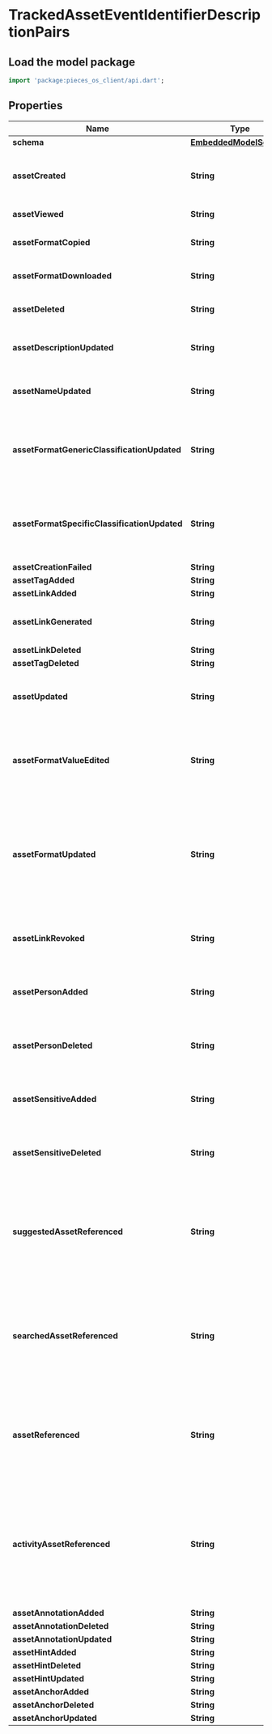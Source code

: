 # TrackedAssetEventIdentifierDescriptionPairs

## Load the model package
```dart
import 'package:pieces_os_client/api.dart';
```

## Properties
Name | Type | Description | Notes
------------ | ------------- | ------------- | -------------
**schema** | [**EmbeddedModelSchema**](EmbeddedModelSchema) |  | [optional] 
**assetCreated** | **String** | The key value pair for an asset being created. | [optional] 
**assetViewed** | **String** | An asset was viewed | [optional] 
**assetFormatCopied** | **String** | An asset's format was copied | [optional] 
**assetFormatDownloaded** | **String** | An asset's format was downloaded | [optional] 
**assetDeleted** | **String** | An asset was deleted or not | [optional] 
**assetDescriptionUpdated** | **String** | An asset was redescribed by the user | [optional] 
**assetNameUpdated** | **String** | An asset was renamed by the user | [optional] 
**assetFormatGenericClassificationUpdated** | **String** | A generic classification was changed on a format within an asset | [optional] 
**assetFormatSpecificClassificationUpdated** | **String** | A specific classification was changed on a format within an asset | [optional] 
**assetCreationFailed** | **String** |  | [optional] 
**assetTagAdded** | **String** |  | [optional] 
**assetLinkAdded** | **String** |  | [optional] 
**assetLinkGenerated** | **String** | user generated a link for the asset | [optional] 
**assetLinkDeleted** | **String** |  | [optional] 
**assetTagDeleted** | **String** |  | [optional] 
**assetUpdated** | **String** | This is just a generic string for an asset was updated. | [optional] 
**assetFormatValueEdited** | **String** | This is a side effect event for a format value getting edited that exists on an asset. | [optional] 
**assetFormatUpdated** | **String** | This is a generic activity event for an asset getting updated because our format was updated for some reason. | [optional] 
**assetLinkRevoked** | **String** | This means that a shareable link was revoked. | [optional] 
**assetPersonAdded** | **String** | This just means that a person was added via the user. | [optional] 
**assetPersonDeleted** | **String** | This just means that a person was deleted via the user. | [optional] 
**assetSensitiveAdded** | **String** | This just means that a sensitive was added via the user. | [optional] 
**assetSensitiveDeleted** | **String** | This just means that a sensitive was deleted via the user. | [optional] 
**suggestedAssetReferenced** | **String** | This means that an asset was view/used while the user was looking at the suggestion view. | [optional] 
**searchedAssetReferenced** | **String** | This means that an asset was view/used while the user was looking at the searching view. | [optional] 
**assetReferenced** | **String** | This means that an asset was view/used while the user was looking at the default view. | [optional] 
**activityAssetReferenced** | **String** | This means that a user referenced an asset by first clicking on an asset within an activity event.(ie from the activity view) | [optional] 
**assetAnnotationAdded** | **String** |  | [optional] 
**assetAnnotationDeleted** | **String** |  | [optional] 
**assetAnnotationUpdated** | **String** |  | [optional] 
**assetHintAdded** | **String** |  | [optional] 
**assetHintDeleted** | **String** |  | [optional] 
**assetHintUpdated** | **String** |  | [optional] 
**assetAnchorAdded** | **String** |  | [optional] 
**assetAnchorDeleted** | **String** |  | [optional] 
**assetAnchorUpdated** | **String** |  | [optional] 




